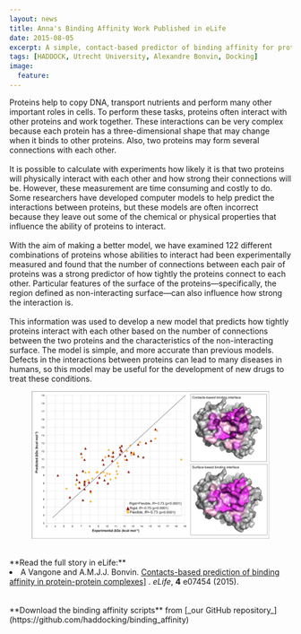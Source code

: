 ```yaml
---
layout: news
title: Anna's Binding Affinity Work Published in eLife
date: 2015-08-05
excerpt: A simple, contact-based predictor of binding affinity for protein-protein complexes published in eLife
tags: [HADDOCK, Utrecht University, Alexandre Bonvin, Docking]
image:
  feature:
---
```

Proteins help to copy DNA, transport nutrients and perform many other important roles in cells. To perform these tasks, proteins often interact with other proteins and work together. These interactions can be very complex because each protein has a three-dimensional shape that may change when it binds to other proteins. Also, two proteins may form several connections with each other. 
<BR>
<BR>
It is possible to calculate with experiments how likely it is that two proteins will physically interact with each other and how strong their connections will be. However, these measurement are time consuming and costly to do. Some researchers have developed computer models to help predict the interactions between proteins, but these models are often incorrect because they leave out some of the chemical or physical properties that influence the ability of proteins to interact.
<BR>
<BR>
With the aim of making a better model, we have examined 122 different combinations of proteins whose abilities to interact had been experimentally measured and found that the number of connections between each pair of proteins was a strong predictor of how tightly the proteins connect to each other. Particular features of the surface of the proteins—specifically, the region defined as non-interacting surface—can also influence how strong the interaction is. 
<BR>
<BR>
This information was used to develop a new model that predicts how tightly proteins interact with each other based on the number of connections between the two proteins and the characteristics of the non-interacting surface. The model is simple, and more accurate than previous models. Defects in the interactions between proteins can lead to many diseases in humans, so this model may be useful for the development of new drugs to treat these conditions.
<BR>
<figure align="center">
    <img src="/images/posts/eLife-contacts.png" width="600">
</figure>
<BR>
**Read the full story in eLife:**
<LI>A Vangone and A.M.J.J. Bonvin. <A HREF="http://elifesciences.org/content/4/e07454">Contacts-based prediction of binding affinity in protein-protein complexes]</A> .
<EM>eLife</EM>, <STrONG>4</STRONG> e07454 (2015).</LI>
<BR>
<BR>
**Download the binding affinity scripts** from [_our GitHub repository_](https://github.com/haddocking/binding_affinity)
